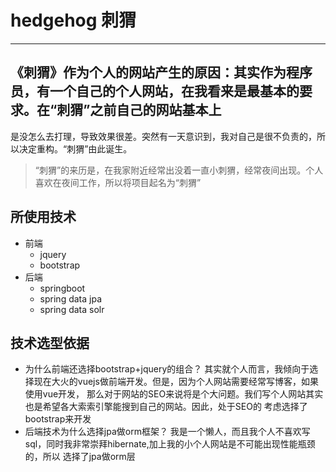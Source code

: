 # hedgehog 刺猬
----------
## 《刺猬》作为个人的网站产生的原因：其实作为程序员，有一个自己的个人网站，在我看来是最基本的要求。在“刺猬”之前自己的网站基本上
是没怎么去打理，导致效果很差。突然有一天意识到，我对自己是很不负责的，所以决定重构。“刺猬”由此诞生。
> “刺猬”的来历是，在我家附近经常出没着一直小刺猬，经常夜间出现。个人喜欢在夜间工作，所以将项目起名为“刺猬”

## 所使用技术
+ 前端
    - jquery
    - bootstrap
+ 后端
    - springboot
    - spring data jpa
    - spring data solr
  
## 技术选型依据
- 为什么前端还选择bootstrap+jquery的组合？
其实就个人而言，我倾向于选择现在大火的vuejs做前端开发。但是，因为个人网站需要经常写博客，如果使用vue开发，
那么对于网站的SEO来说将是个大问题。我们写个人网站其实也是希望各大索索引擎能搜到自己的网站。因此，处于SEO的
考虑选择了bootstrap来开发
- 后端技术为什么选择jpa做orm框架？
我是一个懒人，而且我个人不喜欢写sql，同时我非常崇拜hibernate,加上我的小个人网站是不可能出现性能瓶颈的，所以
选择了jpa做orm层  
